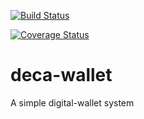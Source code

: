 [![Build Status](https://travis-ci.com/ekene-ezedi/deca-wallet.svg?branch=main)](https://travis-ci.com/ekene-ezedi/deca-wallet)

[![Coverage Status](https://coveralls.io/repos/github/ekene-ezedi/deca-wallet/badge.svg?branch=main)](https://coveralls.io/github/ekene-ezedi/deca-wallet?branch=main)

# deca-wallet

A simple digital-wallet system
